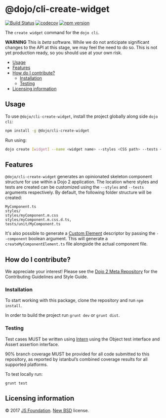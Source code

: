 # @dojo/cli-create-widget

[![Build Status](https://travis-ci.org/dojo/cli-create-widget.svg?branch=master)](https://travis-ci.org/dojo/cli-create-widget)
[![codecov](https://codecov.io/gh/dojo/cli-create-widget/branch/master/graph/badge.svg)](https://codecov.io/gh/dojo/cli-create-widget)
[![npm version](https://badge.fury.io/js/%40dojo%2Fcli-create-widget.svg)](https://badge.fury.io/js/%40dojo%2Fcli-create-widget)

The `create widget` command for the `dojo cli`.

**WARNING** This is _beta_ software. While we do not anticipate significant changes to the API at this stage, we may feel the need to do so. This is not yet production ready, so you should use at your own risk.

- [Usage](#usage)
- [Features](#features)
- [How do I contribute?](#how-do-i-contribute)
  - [Installation](#installation)
  - [Testing](#testing)
- [Licensing information](#licensing-information)

## Usage

To use `@dojo/cli-create-widget`, install the project globally along side `dojo cli`:

```bash
npm install -g @dojo/cli-create-widget
```

Run using:

```bash
dojo create [widget] --name <widget name> --styles <CSS path> --tests <test path>
```

## Features

`@dojo/cli-create-widget` generates an opinionated skeleton component structure for use within a Dojo 2 application. The location where styles and tests are created can be customized using the `--styles` and `--tests` arguments respectively. By default, the following folder structure will be created:

```
MyComponent.ts
styles/
styles/myComponent.m.css
styles/myComponent.m.css.d.ts,
tests/unit/MyComponent.ts
```

It's also possible to generate a [Custom Element](https://www.w3.org/TR/2016/WD-custom-elements-20161013/) descriptor by passing the `--component` boolean argument. This will generate a `createMyComponentElement.ts` file alongside the actual component file.

## How do I contribute?

We appreciate your interest!  Please see the [Dojo 2 Meta Repository](https://github.com/dojo/meta#readme) for the
Contributing Guidelines and Style Guide.

### Installation

To start working with this package, clone the repository and run `npm install`.

In order to build the project run `grunt dev` or `grunt dist`.

### Testing

Test cases MUST be written using [Intern](https://theintern.github.io) using the Object test interface and Assert assertion interface.

90% branch coverage MUST be provided for all code submitted to this repository, as reported by istanbul’s combined coverage results for all supported platforms.

To test locally run:

`grunt test`

## Licensing information

© 2017 [JS Foundation](https://js.foundation/). [New BSD](http://opensource.org/licenses/BSD-3-Clause) license.
